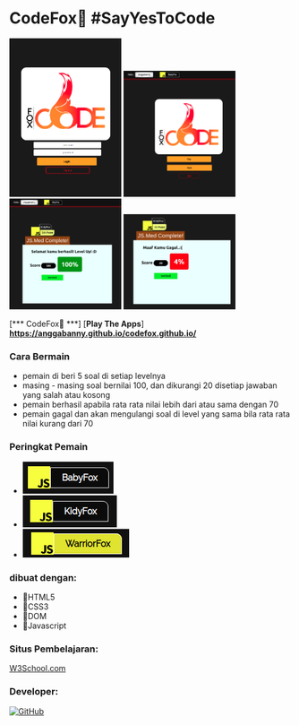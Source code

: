 # CodeFox🦊 #SayYesToCode
<img src="https://github.com/anggabanny/codefox.github.io/blob/master/img/1x/home.png" width="200" alt='home'> <img src="https://github.com/anggabanny/codefox.github.io/blob/master/img/1x/main%20menu.png" width="200" alt='main menu'> <img src="https://github.com/anggabanny/codefox.github.io/blob/master/img/1x/succes.png" width="200" alt='win'> <img src="https://github.com/anggabanny/codefox.github.io/blob/master/img/1x/Screenshot%20from%202019-08-31%2022-35-33.png" width="200" alt='lose'>


[*** CodeFox🦊 ***] [**Play The Apps**] **https://anggabanny.github.io/codefox.github.io/**
### Cara Bermain
- pemain di beri 5 soal di setiap levelnya
- masing - masing soal bernilai 100, dan dikurangi 20 disetiap jawaban yang salah atau kosong
- pemain berhasil apabila rata rata nilai lebih dari atau sama dengan 70
- pemain gagal dan akan mengulangi soal di level yang sama bila rata rata nilai kurang dari 70


### Peringkat Pemain
- ![alt text](https://github.com/anggabanny/codefox.github.io/blob/master/img/1x/level1.png "BabyFox")
- ![alt text](https://github.com/anggabanny/codefox.github.io/blob/master/img/1x/level2.png "KidyFox")
- ![alt text](https://github.com/anggabanny/codefox.github.io/blob/master/img/1x/level3.png "WarriorFox")

### dibuat dengan:
- 🔰HTML5 
- 🔰CSS3
- 🔰DOM
- 🔰Javascript

### Situs Pembelajaran:
<a href='https://www.w3schools.com/js/default.asp' target="_blank">W3School.com</a>

### Developer:
<a href="https://github.com/anggabanny"><img src="https://img.shields.io/github/release/anggabanny/repository.svg?style=flat-square" title="GitHub" alt="GitHub" /></a>